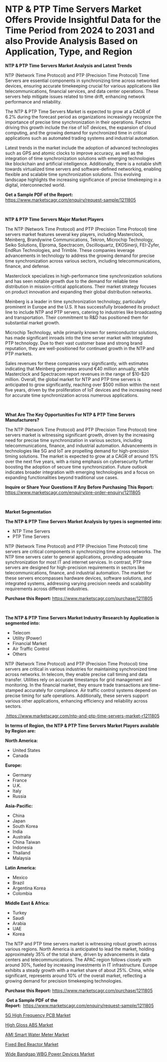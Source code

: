 <p><h1>NTP & PTP Time Servers Market Offers Provide Insightful Data for the Time Period from 2024 to 2031 and also Provide Analysis Based on Application, Type, and Region</h1></p><p><strong>NTP & PTP Time Servers Market Analysis and Latest Trends</strong></p>
<p><p>NTP (Network Time Protocol) and PTP (Precision Time Protocol) Time Servers are essential components in synchronizing time across networked devices, ensuring accurate timekeeping crucial for various applications like telecommunications, financial services, and data center operations. These servers help mitigate issues related to time drift, enhancing network performance and reliability.</p><p>The NTP & PTP Time Servers Market is expected to grow at a CAGR of 6.2% during the forecast period as organizations increasingly recognize the importance of precise time synchronization in their operations. Factors driving this growth include the rise of IoT devices, the expansion of cloud computing, and the growing demand for synchronized time in critical applications such as automated trading systems and industrial automation.</p><p>Latest trends in the market include the adoption of advanced technologies such as GPS and atomic clocks to improve accuracy, as well as the integration of time synchronization solutions with emerging technologies like blockchain and artificial intelligence. Additionally, there is a notable shift towards virtualized time servers and software-defined networking, enabling flexible and scalable time synchronization solutions. This evolving landscape highlights the increasing significance of precise timekeeping in a digital, interconnected world.</p></p>
<p><strong>Get a Sample PDF of the Report:&nbsp;</strong> <a href="https://www.marketscagr.com/enquiry/request-sample/1211805?utm_campaign=1262&utm_medium=2&utm_source=Github&utm_content=ia&utm_term=05102024&utm_id=ntp-ptp-time-servers">https://www.marketscagr.com/enquiry/request-sample/1211805</a></p>
<p>&nbsp;</p>
<p><strong>NTP & PTP Time Servers Major Market Players</strong></p>
<p><p>The NTP (Network Time Protocol) and PTP (Precision Time Protocol) time servers market features several key players, including Masterclock, Meinberg, Brandywine Communications, Tekron, Microchip Technology, Seiko Solutions, Elproma, Spectracom, Oscilloquartz, EKOSinerji, FEI-Zyfer, EndRun Technologies, and Trimble. These companies leverage advancements in technology to address the growing demand for precise time synchronization across various sectors, including telecommunications, finance, and defense.</p><p>Masterclock specializes in high-performance time synchronization solutions and has seen notable growth due to the demand for reliable time distribution in mission-critical applications. Their market strategy focuses on product innovation and expanding their global distribution networks.</p><p>Meinberg is a leader in time synchronization technology, particularly prominent in Europe and the U.S. It has successfully broadened its product line to include NTP and PTP servers, catering to industries like broadcasting and transportation. Their commitment to R&D has positioned them for substantial market growth.</p><p>Microchip Technology, while primarily known for semiconductor solutions, has made significant inroads into the time server market with integrated PTP technology. Due to their vast customer base and strong brand reputation, they are well-positioned for continued growth in the NTP and PTP markets.</p><p>Sales revenues for these companies vary significantly, with estimates indicating that Meinberg generates around €40 million annually, while Masterclock and Spectracom report revenues in the range of $10-$20 million. Overall, the global market for NTP and PTP time servers is anticipated to grow significantly, reaching over $500 million within the next five years, driven by the proliferation of IoT devices and the increasing need for accurate time synchronization across numerous applications.</p></p>
<p>&nbsp;</p>
<p><strong>What Are The Key Opportunities For NTP & PTP Time Servers Manufacturers?</strong></p>
<p><p>The NTP (Network Time Protocol) and PTP (Precision Time Protocol) time servers market is witnessing significant growth, driven by the increasing need for precise time synchronization in various sectors, including telecommunications, finance, and industrial automation. Advancements in technologies like 5G and IoT are propelling demand for high-precision timing solutions. The market is expected to grow at a CAGR of around 15% over the next five years, with a rising emphasis on cybersecurity further boosting the adoption of secure time synchronization. Future outlook indicates broader integration with emerging technologies and a focus on expanding functionalities beyond traditional use cases.</p></p>
<p><strong>Inquire or Share Your Questions If Any Before Purchasing This Report:</strong> <a href="https://www.marketscagr.com/enquiry/pre-order-enquiry/1211805?utm_campaign=1262&utm_medium=2&utm_source=Github&utm_content=ia&utm_term=05102024&utm_id=ntp-ptp-time-servers">https://www.marketscagr.com/enquiry/pre-order-enquiry/1211805</a></p>
<p>&nbsp;</p>
<p><strong>Market Segmentation</strong></p>
<p><strong>The NTP & PTP Time Servers Market Analysis by types is segmented into:</strong></p>
<p><ul><li>NTP Time Servers</li><li>PTP Time Servers</li></ul></p>
<p><p>NTP (Network Time Protocol) and PTP (Precision Time Protocol) time servers are critical components in synchronizing time across networks. The NTP time servers cater to general applications, providing adequate synchronization for most IT and internet services. In contrast, PTP time servers are designed for high-precision requirements in sectors like telecommunications, finance, and industrial automation. The market for these servers encompasses hardware devices, software solutions, and integrated systems, addressing varying precision needs and scalability requirements across different industries.</p></p>
<p><strong>Purchase this Report:&nbsp;</strong><a href="https://www.marketscagr.com/purchase/1211805?utm_campaign=1262&utm_medium=2&utm_source=Github&utm_content=ia&utm_term=05102024&utm_id=ntp-ptp-time-servers">https://www.marketscagr.com/purchase/1211805</a></p>
<p>&nbsp;</p>
<p><strong>The NTP & PTP Time Servers Market Industry Research by Application is segmented into:</strong></p>
<p><ul><li>Telecom</li><li>Utility (Power)</li><li>Financial Market</li><li>Air Traffic Control</li><li>Others</li></ul></p>
<p><p>NTP (Network Time Protocol) and PTP (Precision Time Protocol) time servers are critical in various industries for maintaining synchronized time across networks. In telecom, they enable precise call timing and data transfer. Utilities rely on accurate timestamps for grid management and monitoring. In the financial market, they ensure trade transactions are time-stamped accurately for compliance. Air traffic control systems depend on precise timing for safe operations. Additionally, these servers support various other applications, enhancing efficiency and reliability across sectors.</p></p>
<p><a href="https://www.marketscagr.com/ntp-and-ptp-time-servers-market-r1211805?utm_campaign=1262&utm_medium=2&utm_source=Github&utm_content=ia&utm_term=05102024&utm_id=ntp-ptp-time-servers">&nbsp;https://www.marketscagr.com/ntp-and-ptp-time-servers-market-r1211805</a></p>
<p><strong>In terms of Region, the NTP & PTP Time Servers Market Players available by Region are:</strong></p>
<p>
    <p> <strong> North America: </strong>
        <ul>
            <li>United States</li>
            <li>Canada</li>
        </ul>
        </p> 
    <p> <strong> Europe: </strong>
        <ul>
            <li>Germany</li>
            <li>France</li>
            <li>U.K.</li>
            <li>Italy</li>
            <li>Russia</li>
        </ul>
        </p> 
    <p> <strong> Asia-Pacific: </strong>
        <ul>
            <li>China</li>
            <li>Japan</li>
            <li>South Korea</li>
            <li>India</li>
            <li>Australia</li>
            <li>China Taiwan</li>
            <li>Indonesia</li>
            <li>Thailand</li>
            <li>Malaysia</li>
        </ul>
        </p> 
    <p> <strong> Latin America: </strong>
        <ul>
            <li>Mexico</li>
            <li>Brazil</li>
            <li>Argentina Korea</li>
            <li>Colombia</li>
        </ul>
        </p> 
    <p> <strong> Middle East & Africa: </strong>
        <ul>
            <li>Turkey</li>
            <li>Saudi</li>
            <li>Arabia</li>
            <li>UAE</li>
            <li>Korea</li>
        </ul>
    </p>
    </p>
<p><p>The NTP and PTP time servers market is witnessing robust growth across various regions. North America is anticipated to lead the market, holding approximately 35% of the total share, driven by advancements in data centers and telecommunications. The APAC region follows closely with around 30%, fueled by increasing investments in IT infrastructure. Europe exhibits a steady growth with a market share of about 25%. China, while significant, represents around 10% of the overall market, reflecting a growing demand for precision timekeeping technologies.</p></p>
<p><strong>Purchase this Report: </strong><a href="https://www.marketscagr.com/purchase/1211805?utm_campaign=1262&utm_medium=2&utm_source=Github&utm_content=ia&utm_term=05102024&utm_id=ntp-ptp-time-servers">https://www.marketscagr.com/purchase/1211805</a></p>
<p>&nbsp;<strong>Get a Sample PDF of the Report:&nbsp;&nbsp;</strong><a href="https://www.marketscagr.com/enquiry/request-sample/1211805?utm_campaign=1262&utm_medium=2&utm_source=Github&utm_content=ia&utm_term=05102024&utm_id=ntp-ptp-time-servers">https://www.marketscagr.com/enquiry/request-sample/1211805</a></p>
<p><strong></strong></p>
<p><p><a href="https://issuu.com/reportprime-2/docs/5g-high-frequency-pcb-market-size-2_be1fd9c58e2cf1?utm_campaign=1262&utm_medium=2&utm_source=Github&utm_content=ia&utm_term=05102024&utm_id=ntp-ptp-time-servers">5G High Frequency PCB Market</a></p><p><a href="https://github.com/joannesouthgate/Market-Research-Report-List-5/blob/main/high-gloss-abs-market.md?utm_campaign=1262&utm_medium=2&utm_source=Github&utm_content=ia&utm_term=05102024&utm_id=ntp-ptp-time-servers">High Gloss ABS Market</a></p><p><a href="https://www.linkedin.com/pulse/insights-ami-smart-water-meter-market-players-size-6ntte?utm_campaign=1262&utm_medium=2&utm_source=Github&utm_content=ia&utm_term=05102024&utm_id=ntp-ptp-time-servers">AMI Smart Water Meter Market</a></p><p><a href="https://www.linkedin.com/pulse/fixed-bed-reactor-market-segmentation-geographical-regions-7voce?utm_campaign=1262&utm_medium=2&utm_source=Github&utm_content=ia&utm_term=05102024&utm_id=ntp-ptp-time-servers">Fixed Bed Reactor Market</a></p><p><a href="https://issuu.com/reportprime-2/docs/wide-bandgap-wbg-power-devices-mark_92c75ded80f317?utm_campaign=1262&utm_medium=2&utm_source=Github&utm_content=ia&utm_term=05102024&utm_id=ntp-ptp-time-servers">Wide Bandgap WBG Power Devices Market</a></p></p>
